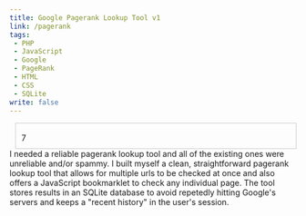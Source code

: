 ```yaml
---
title: Google Pagerank Lookup Tool v1
link: /pagerank
tags:
 - PHP
 - JavaScript
 - Google
 - PageRank
 - HTML
 - CSS
 - SQLite
write: false
---
```


<div class="right"><a href="/pagerank" title="PageRank: 7/10" style="text-decoration: none; color: inherit; display: block; padding: 10px; margin-left: 10px; border: 1px solid rgb(204, 204, 204);"><div style="width: 40px; margin-top:7px;" class="prbar"><strong style="width: 70%;"><span></span></strong></div> 7</a></div>I needed a reliable pagerank lookup tool and all of the existing ones were unreliable and/or spammy. I built myself a clean, straightforward pagerank lookup tool that allows for multiple urls to be checked at once and also offers a JavaScript bookmarklet to check any individual page.
The tool stores results in an SQLite database to avoid repetedly hitting Google's servers and keeps a "recent history" in the user's session.